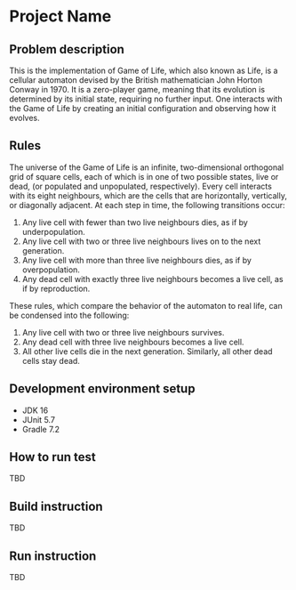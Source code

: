 # Project Name

## Problem description

This is the implementation of Game of Life, which also known as Life, 
is a cellular automaton devised by the British mathematician John Horton Conway 
in 1970. It is a zero-player game, meaning that its evolution is determined 
by its initial state, requiring no further input. One interacts with the Game 
of Life by creating an initial configuration and observing how it evolves.

## Rules

The universe of the Game of Life is an infinite, two-dimensional orthogonal 
grid of square cells, each of which is in one of two possible states, live or 
dead, (or populated and unpopulated, respectively). Every cell interacts with 
its eight neighbours, which are the cells that are horizontally, vertically, 
or diagonally adjacent. At each step in time, the following transitions occur:

1. Any live cell with fewer than two live neighbours dies, as if by 
underpopulation. 
2. Any live cell with two or three live neighbours lives on to the next 
generation. 
3. Any live cell with more than three live neighbours dies, as if by 
overpopulation. 
4. Any dead cell with exactly three live neighbours becomes a live cell, 
as if by reproduction.

These rules, which compare the behavior of the automaton to real life, can be 
condensed into the following:

1. Any live cell with two or three live neighbours survives. 
2. Any dead cell with three live neighbours becomes a live cell. 
3. All other live cells die in the next generation. Similarly, all other dead cells stay dead.

## Development environment setup

- JDK 16
- JUnit 5.7
- Gradle 7.2

## How to run test

TBD

## Build instruction

TBD

## Run instruction

TBD
